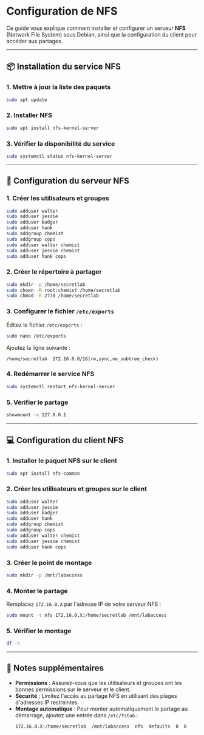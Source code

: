 # Configuration de NFS

Ce guide vous explique comment installer et configurer un serveur **NFS** (Network File System) sous Debian, ainsi que la configuration du client pour accéder aux partages.

---

## 📦 Installation du service NFS

### 1. Mettre à jour la liste des paquets
```bash
sudo apt update
```

### 2. Installer NFS
```bash
sudo apt install nfs-kernel-server
```

### 3. Vérifier la disponibilité du service
```bash
sudo systemctl status nfs-kernel-server
```

---

## 🔧 Configuration du serveur NFS

### 1. Créer les utilisateurs et groupes
```bash
sudo adduser walter
sudo adduser jessie
sudo adduser badger
sudo adduser hank
sudo addgroup chemist
sudo addgroup cops
sudo adduser walter chemist
sudo adduser jessie chemist
sudo adduser hank cops
```

### 2. Créer le répertoire à partager
```bash
sudo mkdir -p /home/secretlab
sudo chown -R root:chemist /home/secretlab
sudo chmod -R 2770 /home/secretlab
```

### 3. Configurer le fichier `/etc/exports`
Éditez le fichier `/etc/exports` :
```bash
sudo nano /etc/exports
```
Ajoutez la ligne suivante :
```
/home/secretlab  172.16.0.0/16(rw,sync,no_subtree_check)
```

### 4. Redémarrer le service NFS
```bash
sudo systemctl restart nfs-kernel-server
```

### 5. Vérifier le partage
```bash
showmount -e 127.0.0.1
```

---

## 💻 Configuration du client NFS

### 1. Installer le paquet NFS sur le client
```bash
sudo apt install nfs-common
```

### 2. Créer les utilisateurs et groupes sur le client
```bash
sudo adduser walter
sudo adduser jessie
sudo adduser badger
sudo adduser hank
sudo addgroup chemist
sudo addgroup cops
sudo adduser walter chemist
sudo adduser jessie chemist
sudo adduser hank cops
```

### 3. Créer le point de montage
```bash
sudo mkdir -p /mnt/labaccess
```

### 4. Monter le partage
Remplacez `172.16.0.X` par l'adresse IP de votre serveur NFS :
```bash
sudo mount -t nfs 172.16.0.X:/home/secretlab /mnt/labaccess
```

### 5. Vérifier le montage
```bash
df -h
```

---

## 📌 Notes supplémentaires

- **Permissions** : Assurez-vous que les utilisateurs et groupes ont les bonnes permissions sur le serveur et le client.
- **Sécurité** : Limitez l'accès au partage NFS en utilisant des plages d'adresses IP restreintes.
- **Montage automatique** : Pour monter automatiquement le partage au démarrage, ajoutez une entrée dans `/etc/fstab` :
  ```
  172.16.0.X:/home/secretlab  /mnt/labaccess  nfs  defaults  0  0
  ```